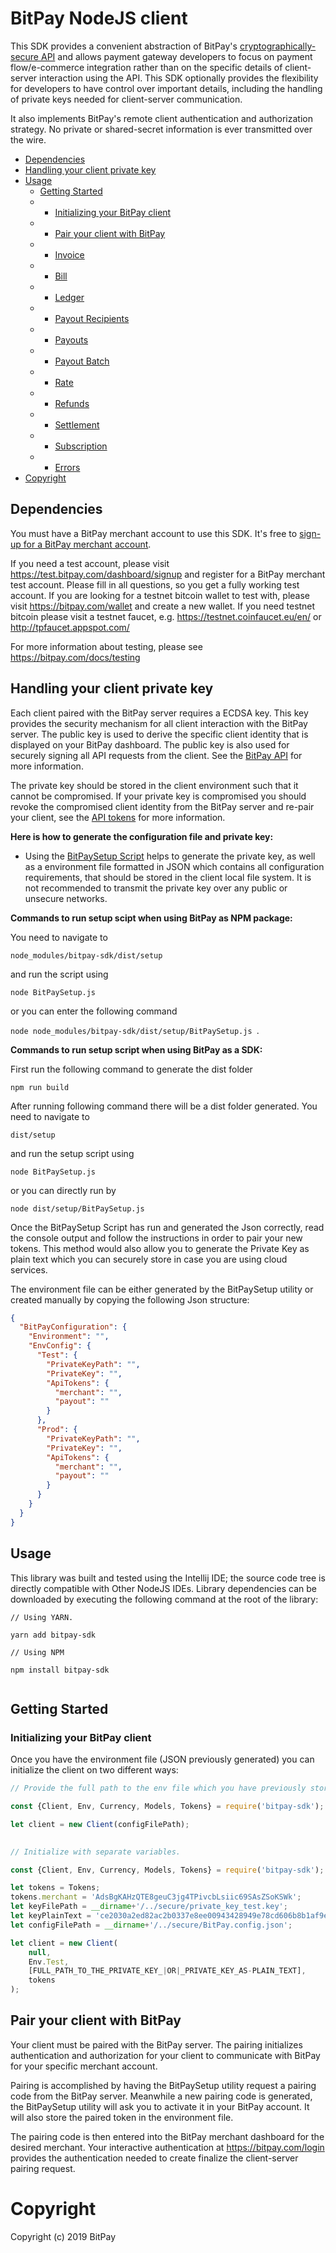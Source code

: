 # BitPay NodeJS client

This SDK provides a convenient abstraction of BitPay's [cryptographically-secure API](https://bitpay.com/api) and allows payment gateway developers to focus on payment flow/e-commerce integration rather than on the specific details of client-server interaction using the API.  This SDK optionally provides the flexibility for developers to have control over important details, including the handling of private keys needed for client-server communication.

It also implements BitPay's remote client authentication and authorization strategy.  No private or shared-secret information is ever transmitted over the wire.

- [Dependencies](GUIDE.md#dependencies)
- [Handling your client private key](GUIDE.md#handling-your-client-private-key)
- [Usage](GUIDE.md#usage)
  - [Getting Started](GUIDE.md#getting-started)
  - - [Initializing your BitPay client](GUIDE.md#initializing-your-bitPay-client)
  - - [Pair your client with BitPay](GUIDE.md#pair-your-client-with-bitpay)
  - - [Invoice](docs/usage/invoice.md)
  - - [Bill](docs/usage/bill.md)
  - - [Ledger](docs/usage/ledger.md)
  - - [Payout Recipients](docs/usage/payout_recipients.md)
  - - [Payouts](docs/usage/payouts.md)
  - - [Payout Batch](docs/usage/payout_batch.md)
  - - [Rate](docs/usage/rate.md)
  - - [Refunds](docs/usage/refunds.md)
  - - [Settlement](docs/usage/settlement.md)
  - - [Subscription](docs/usage/subscription.md)
  - - [Errors](docs/usage/errors.md)
- [Copyright](GUIDE.md#copyright)

## Dependencies

You must have a BitPay merchant account to use this SDK.  It's free to [sign-up for a BitPay merchant account](https://bitpay.com/start).

If you need a test account, please visit https://test.bitpay.com/dashboard/signup and register for a BitPay merchant test account. Please fill in all questions, so you get a fully working test account.
If you are looking for a testnet bitcoin wallet to test with, please visit https://bitpay.com/wallet and
create a new wallet.
If you need testnet bitcoin please visit a testnet faucet, e.g. https://testnet.coinfaucet.eu/en/ or http://tpfaucet.appspot.com/

For more information about testing, please see https://bitpay.com/docs/testing

## Handling your client private key

Each client paired with the BitPay server requires a ECDSA key.  This key provides the security mechanism for all client interaction with the BitPay server. The public key is used to derive the specific client identity that is displayed on your BitPay dashboard.  The public key is also used for securely signing all API requests from the client.  See the [BitPay API](https://bitpay.com/api) for more information.

The private key should be stored in the client environment such that it cannot be compromised.  If your private key is compromised you should revoke the compromised client identity from the BitPay server and re-pair your client, see the [API tokens](https://bitpay.com/api-tokens) for more information.

**Here is how to generate the configuration file and private key:**

* Using the [BitPaySetup Script](https://github.com/bitpay/nodejs-bitpay-client/blob/master/src/setup/BitPaySetup.ts) helps to generate the private key, as well as a environment file formatted in JSON which contains all configuration requirements, that should be stored in the client local file system. It is not recommended to transmit the private key over any public or unsecure networks.

**Commands to run setup scipt when using BitPay as NPM package:**

You need to navigate to

```node_modules/bitpay-sdk/dist/setup```

and run the script using

```node BitPaySetup.js```

or you can enter the following command

```node node_modules/bitpay-sdk/dist/setup/BitPaySetup.js ```. 




**Commands to run setup script when using BitPay as a SDK:**

First run the following command to generate the dist folder

```npm run build```

After running following command there will be a dist folder generated. You need to navigate to

```dist/setup```

and run the setup script using

```node BitPaySetup.js```

or you can directly run by

```node dist/setup/BitPaySetup.js```


  Once the BitPaySetup Script has run and generated the Json correctly, read the console output and follow the instructions in order to pair your new tokens.
  This method would also allow you to generate the Private Key as plain text which you can securely store in case you are using cloud services.

The environment file can be either generated by the BitPaySetup utility or created manually by copying the following Json structure:

```json
{
  "BitPayConfiguration": {
    "Environment": "",
    "EnvConfig": {
      "Test": {
        "PrivateKeyPath": "",
        "PrivateKey": "",
        "ApiTokens": {
          "merchant": "",
          "payout": ""
        }
      },
      "Prod": {
        "PrivateKeyPath": "",
        "PrivateKey": "",
        "ApiTokens": {
          "merchant": "",
          "payout": ""
        }
      }
    }
  }
}
```


## Usage

This library was built and tested using the Intellij IDE; the source code tree is directly compatible with Other NodeJS IDEs.
Library dependencies can be downloaded by executing the following command at the root of the library:

```node
// Using YARN.

yarn add bitpay-sdk

// Using NPM

npm install bitpay-sdk
        
```
## Getting Started

### Initializing your BitPay client

Once you have the environment file (JSON previously generated) you can initialize the client on two different ways:

```js
// Provide the full path to the env file which you have previously stored securely.

const {Client, Env, Currency, Models, Tokens} = require('bitpay-sdk');

let client = new Client(configFilePath);
        
```

```js
// Initialize with separate variables.

const {Client, Env, Currency, Models, Tokens} = require('bitpay-sdk');

let tokens = Tokens;
tokens.merchant = 'AdsBgKAHzQTE8geuC3jg4TPivcbLsiic69SAsZSoKSWk';
let keyFilePath = __dirname+'/../secure/private_key_test.key';
let keyPlainText = 'ce2030a2ed82ac2b0337e8ee00943428949e78cd606b8b1af9e08be6cdb442fd';
let configFilePath = __dirname+'/../secure/BitPay.config.json';

let client = new Client(
    null,
    Env.Test,
    [FULL_PATH_TO_THE_PRIVATE_KEY_|OR|_PRIVATE_KEY_AS-PLAIN_TEXT],
    tokens
);
```

## Pair your client with BitPay

Your client must be paired with the BitPay server. The pairing initializes authentication and authorization for your client to communicate with BitPay for your specific merchant account.

Pairing is accomplished by having the BitPaySetup utility request a pairing code from the BitPay server.
Meanwhile a new pairing code is generated, the BitPaySetup utility will ask you to activate it in your BitPay account. It will also store the paired token in the environment file.

The pairing code is then entered into the BitPay merchant dashboard for the desired merchant.  Your interactive authentication at https://bitpay.com/login provides the authentication needed to create finalize the client-server pairing request.

# Copyright

Copyright (c) 2019 BitPay
